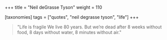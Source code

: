 +++
title = "Neil deGrasse Tyson"
weight = 110

[taxonomies]
tags = ["quotes", "neil degrasse tyson", "life"]
+++

> "Life is fragile We live 80 years. But we’re dead after 8 weeks without
> food, 8 days without water, 8 minutes without air."

